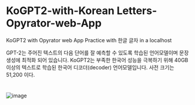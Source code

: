 # KoGPT2-with-Korean Letters-Opyrator-web-App
KoGPT2 with Opyrator web App Practice with 한글 글자 in a localhost

GPT-2는 주어진 텍스트의 다음 단어를 잘 예측할 수 있도록 학습된 언어모델이며 문장 생성에 최적화 되어 있습니다. KoGPT2는 부족한 한국어 성능을 극복하기 위해 40GB 이상의 텍스트로 학습된 한국어 디코더(decoder) 언어모델입니다.
사전 크기는 51,200 이다.
#
#
![image](https://user-images.githubusercontent.com/52565814/179793174-0de59e9d-825a-4e2d-b9d4-c40e92295db7.png)


